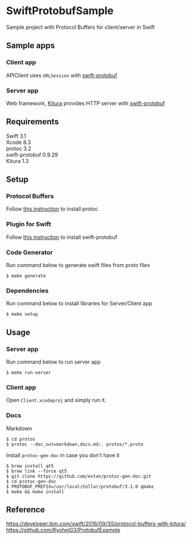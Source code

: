 # SwiftProtobufSample
Sample project with Protocol Buffers for client/server in Swift

## Sample apps

### Client app

APIClient uses `URLSession` with [swift-protobuf](https://github.com/apple/swift-protobuf)

### Server app

Web framework, [Kitura](http://www.kitura.io/) provides HTTP server with [swift-protobuf](https://github.com/apple/swift-protobuf)

## Requirements

Swift 3.1  
Xcode 8.3    
protoc 3.2  
swift-protobuf 0.9.29  
Kitura 1.3  

## Setup

### Protocol Buffers

Follow [this instruction](https://github.com/google/) to install protoc

### Plugin for Swift

Follow [this instruction](https://github.com/apple/swift-protobuf#build-and-install) to install swift-protobuf

### Code Generator

Run command below to generate swift files from proto files

```
$ make generate
```

### Dependencies

Run command below to install libraries for Server/Client app

```
$ make setup
```

## Usage

### Server app

Run command below to run server app

```
$ make run-server
```

### Client app

Open `Client.xcodeproj` and simply run it.

### Docs

Markdown

```
$ cd protos
$ protoc --doc_out=markdown,docs.md:. protos/*.proto
```

Install `protoc-gen-doc` in case you don't have it

```
$ brew install qt5
$ brew link --force qt5
$ git clone https://github.com/estan/protoc-gen-doc.git
$ cd protoc-gen-doc
$ PROTOBUF_PREFIX=/usr/local/Cellar/protobuf/3.1.0 qmake
$ make && make install
```

## Reference

https://developer.ibm.com/swift/2016/09/30/protocol-buffers-with-kitura/
https://github.com/KyoheiG3/ProtobufExample
